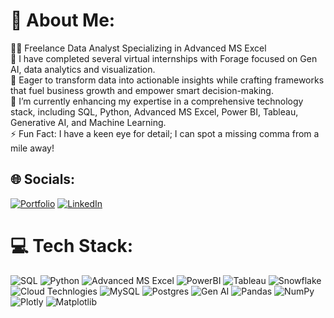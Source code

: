 
# 💫 About Me:

👩‍💻 Freelance Data Analyst Specializing in Advanced MS Excel <br>
🚀 I have completed several virtual internships with Forage focused on Gen AI, data analytics and visualization. <br>
🎯 Eager to transform data into actionable insights while crafting frameworks that fuel business growth and empower smart decision-making. <br>
🌱 I’m currently enhancing my expertise in a comprehensive technology stack, including SQL, Python, Advanced MS Excel, Power BI, Tableau, Generative AI, and Machine Learning. <br>
⚡ Fun Fact: I have a keen eye for detail; I can spot a missing comma from a mile away!


## 🌐 Socials:
[![Portfolio](https://img.shields.io/badge/Portfolio-%23161616.svg?logo=circleci&logoColor=green)](https://portfoliosaurabhshah.my.canva.site/saurabh-shah) [![LinkedIn](https://img.shields.io/badge/LinkedIn-%230077B5.svg?logo=linkedin&logoColor=white)](https://www.linkedin.com/in/saurabhshah14/)

# 💻 Tech Stack:
![SQL](https://img.shields.io/badge/SQL-%2307405e.svg?style=flat-square&logo=sqlite&logoColor=white) ![Python](https://img.shields.io/badge/Python-3670A0?style=flat-square&logo=python&logoColor=ffdd54) ![Advanced MS Excel](https://img.shields.io/badge/Advanced_MS_Excel-217346?logo=microsoft-excel&logoColor=white) ![PowerBI](https://img.shields.io/badge/power_bi-F2C811?style=for-the-badge&logo=powerbi&logoColor=black) ![Tableau](https://img.shields.io/badge/numpy-%23013243.svg?style=flat-square&logo=numpy&logoColor=white) ![Snowflake](https://img.shields.io/badge/snowflake-%2329B5E8.svg?style=for-the-badge&logo=snowflake&logoColor=white) ![Cloud Technlogies](https://img.shields.io/badge/Cloud_Technlogies-F38020?logo=Cloudflare&logoColor=white) ![MySQL](https://img.shields.io/badge/MySQL-%2300f.svg?style=flat-square&logo=mysql&logoColor=white) ![Postgres](https://img.shields.io/badge/Postgres-%23316192.svg?style=flat-square&logo=postgresql&logoColor=white) ![Gen AI](https://img.shields.io/badge/Gen_AI-%233F4F75.svg?style=flat-square&logo=plotly&logoColor=white) ![Pandas](https://img.shields.io/badge/Pandas-%23150458.svg?style=flat-square&logo=pandas&logoColor=white) ![NumPy](https://img.shields.io/badge/NumPy-%23013243.svg?style=flat-square&logo=numpy&logoColor=white) ![Plotly](https://img.shields.io/badge/Plotly-%233F4F75.svg?style=flat-square&logo=plotly&logoColor=white) ![Matplotlib](https://img.shields.io/badge/Matplotlib-%23ffffff.svg?style=for-the-badge&logo=Matplotlib&logoColor=black)



<!-- Proudly created with GPRM ( https://gprm.itsvg.in ) -->

